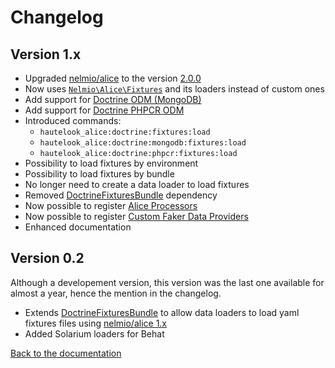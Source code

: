 # Changelog

## Version 1.x

* Upgraded [nelmio/alice](https://github.com/nelmio/alice) to the version [2.0.0](https://github.com/nelmio/alice/releases/tag/2.0.0)
* Now uses [`Nelmio\Alice\Fixtures`](https://github.com/nelmio/alice/blob/master/src/Nelmio/Alice/Fixtures.php) and
its loaders instead of custom ones
* Add support for [Doctrine ODM (MongoDB)](http://doctrine-mongodb-odm.readthedocs.org/en/latest/)
* Add support for [Doctrine PHPCR ODM](http://doctrine-phpcr-odm.readthedocs.org/en/latest/)
* Introduced commands:
	* `hautelook_alice:doctrine:fixtures:load`
	* `hautelook_alice:doctrine:mongodb:fixtures:load`
	* `hautelook_alice:doctrine:phpcr:fixtures:load`
* Possibility to load fixtures by environment
* Possibility to load fixtures by bundle
* No longer need to create a data loader to load fixtures
* Removed [DoctrineFixturesBundle](https://github.com/doctrine/DoctrineFixturesBundle) dependency
* Now possible to register [Alice Processors][1]
* Now possible to register [Custom Faker Data Providers][2]
* Enhanced documentation

## Version 0.2

Although a developement version, this version was the last one available for almost a year, hence the mention in the changelog.

* Extends [DoctrineFixturesBundle](https://github.com/doctrine/DoctrineFixturesBundle) to allow data loaders to load yaml fixtures files using [nelmio/alice 1.x](https://github.com/nelmio/alice/tree/1.x)
* Added Solarium loaders for Behat

[Back to the documentation](README.md)

[1]: https://github.com/nelmio/alice#processors
[2]: https://github.com/nelmio/alice#custom-faker-data-providers
